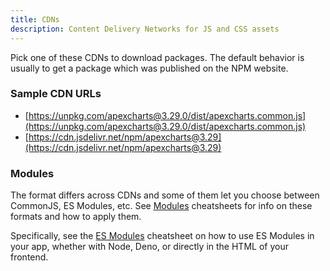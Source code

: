 ```yaml
---
title: CDNs
description: Content Delivery Networks for JS and CSS assets
---
```

Pick one of these CDNs to download packages. The default behavior is usually to get a package which was published on the NPM website.

### Sample CDN URLs

- [https://unpkg.com/apexcharts@3.29.0/dist/apexcharts.common.js](https://unpkg.com/apexcharts@3.29.0/dist/apexcharts.common.js)
- [https://cdn.jsdelivr.net/npm/apexcharts@3.29](https://cdn.jsdelivr.net/npm/apexcharts@3.29)

### Modules

The format differs across CDNs and some of them let you choose between CommonJS, ES Modules, etc. See [Modules][] cheatsheets for info on these formats and how to apply them. 

Specifically, see the [ES Modules][] cheatsheet on how to use ES Modules in your app, whether with Node, Deno, or directly in the HTML of your frontend.

[Modules]: https://michaelcurrin.github.io/dev-cheatsheets/cheatsheets/javascript/general/modules/
[ES Modules]: https://michaelcurrin.github.io/dev-cheatsheets/cheatsheets/javascript/general/modules/es-modules.html
